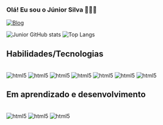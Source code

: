 ### Olá! Eu sou o Júnior Silva 🙋🏽‍♂️

[![Blog](https://img.shields.io/website-up-down-green-red/http/monip.org.svg)](website:https://github.com/devJunior95)

![Junior GitHub stats](https://github-readme-stats.vercel.app/api?username=devJunior95&show_icons=true&theme=dracula)
![Top Langs](https://github-readme-stats.vercel.app/api/top-langs/?username=devJunior95&size_weight=0.5&count_weight=0.5)

## Habilidades/Tecnologias

<div style="display: inline_block"><br/>
    <img align="center" alt="html5" src="https://img.shields.io/badge/HTML5-E34F26?style=for-the-badge&logo=html5&logoColor=white">
    <img align="center" alt="html5" src=https://img.shields.io/badge/CSS3-1572B6?style=for-the-badge&logo=css3&logoColor=white>
    <img align="center" alt="html5" src=https://img.shields.io/badge/JavaScript-F7DF1E?style=for-the-badge&logo=javascript&logoColor=black>
    <img align="center" alt="html5" src=https://img.shields.io/badge/React-20232A?style=for-the-badge&logo=react&logoColor=61DAFB>
    <img align="center" alt="html5" src=https://img.shields.io/badge/React_Router-CA4245?style=for-the-badge&logo=react-router&logoColor=white>
    <img align="center" alt="html5" src=https://img.shields.io/badge/GIT-E44C30?style=for-the-badge&logo=git&logoColor=white>
    <img align="center" alt="html5" src=https://img.shields.io/badge/GitHub-100000?style=for-the-badge&logo=github&logoColor=white>
</div>

## Em aprendizado e desenvolvimento

<div style="display: inline_block"><br/>
    <img align="center" alt="html5" src=https://img.shields.io/badge/TypeScript-007ACC?style=for-the-badge&logo=typescript&logoColor=white>
    <img align="center" alt="html5" src=https://img.shields.io/badge/Tailwind_CSS-38B2AC?style=for-the-badge&logo=tailwind-css&logoColor=white>
    <img align="center" alt="html5" src=https://img.shields.io/badge/Next-black?style=for-the-badge&logo=next.js&logoColor=white>
</div>
